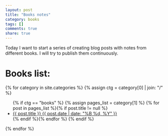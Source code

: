 ```yaml
---
layout: post
title: "Books notes"
category: books
tags: []
comments: true
share: true
---
```


Today I want to start a series of creating blog posts with notes from different books. I will try to publish them continuously.

# Books list:

{% for category in site.categories %}
  {% assign ctg = category[0] | join: "/" %}
  <ul class="post-list">
    {% if ctg == "books" %}
      {% assign pages_list = category[1] %}
      {% for post in pages_list %}{% if post.title != null %}
        <li>
          <a href="{{ site.url }}{{ post.url }}">
            {{ post.title }}
            <span class="entry-date">
              <time datetime="{{ post.date | date_to_xmlschema }}">
                {{ post.date | date: "%B %d, %Y" }}
              </time>
            </span>
          </a>
        </li>
      {% endif %}{% endfor %}
    {% endif %}
  </ul>
{% endfor %}
